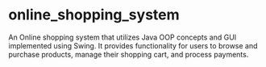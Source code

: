 # online_shopping_system
An Online shopping system that utilizes Java OOP concepts and GUI implemented using Swing. It provides functionality for users to browse and purchase products, manage their shopping cart, and process payments.
